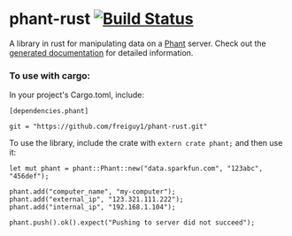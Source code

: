 phant-rust [![Build Status](https://travis-ci.org/freiguy1/phant-rust.svg?branch=master)](https://travis-ci.org/freiguy1/phant-rust)
==========

A library in rust for manipulating data on a [Phant](phant.io) server.  Check out the [generated documentation](http://www.rust-ci.org/freiguy1/phant-rust/doc/phant/) for detailed information.

### To use with cargo:

In your project's Cargo.toml, include:
```
[dependencies.phant]

git = "https://github.com/freiguy1/phant-rust.git"
```

To use the library, include the crate with `extern crate phant;` and then use it:

```
let mut phant = phant::Phant::new("data.sparkfun.com", "123abc", "456def");

phant.add("computer_name", "my-computer");
phant.add("external_ip", "123.321.111.222");
phant.add("internal_ip", "192.168.1.104");

phant.push().ok().expect("Pushing to server did not succeed");
```
